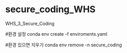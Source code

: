 # secure_coding_WHS
WHS_3_Secure_Coding

#환경 설정
conda env create -f enviroments.yaml

#환경 있으면 지우기
conda env remove -n secure_coding

